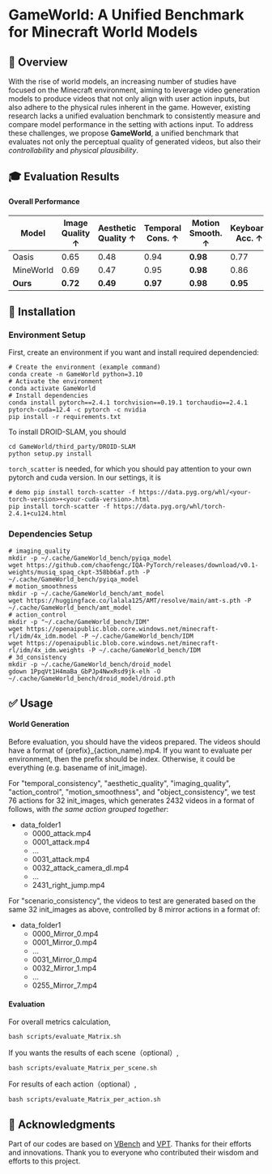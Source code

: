 # GameWorld: A Unified Benchmark for Minecraft World Models

<a name="Overview"></a>
## :mega: Overview
With the rise of world models, an increasing number of studies have focused on the Minecraft environment, aiming to leverage video generation models to produce videos that not only align with user action inputs, but also adhere to the physical rules inherent in the game. However, existing research lacks a unified evaluation benchmark to consistently measure and compare model performance in the setting with actions input. To address these challenges, we propose **GameWorld**, a unified benchmark that evaluates not only the perceptual quality of generated videos, but also their *controllability* and *physical plausibility*.


<a name="evaluation_results"></a>
## :mortar_board: Evaluation Results
#### Overall Performance
| Model     | Image Quality ↑ | Aesthetic Quality ↑ | Temporal Cons. ↑ | Motion Smooth. ↑ | Keyboard Acc. ↑ | Mouse Acc. ↑ | Object Cons. ↑ | Scenario Cons. ↑ 
|-----------|------------------|-------------|-------------------|-------------------|------------------|---------------|-------------|-------------|
| Oasis     | 0.65             | 0.48        | 0.94              | **0.98**          | 0.77             | 0.56          | 0.56        | 0.86 |
| MineWorld | 0.69             | 0.47        | 0.95              | **0.98**          | 0.86             | 0.64          | 0.51        | 0.92 |
| **Ours**  | **0.72**         | **0.49**    | **0.97**          | **0.98**          | **0.95**         | **0.95**      | **0.76**    |  **0.93**    |


<a name="Installation"></a>
## :hammer: Installation
### Environment Setup <a name="Environment_Setup"></a>
First, create an environment if you want and install required dependencied:
```shell
# Create the environment (example command)
conda create -n GameWorld python=3.10
# Activate the environment
conda activate GameWorld
# Install dependencies
conda install pytorch==2.4.1 torchvision==0.19.1 torchaudio==2.4.1 pytorch-cuda=12.4 -c pytorch -c nvidia
pip install -r requirements.txt
```

To install DROID-SLAM, you should
```shell
cd GameWorld/third_party/DROID-SLAM
python setup.py install
```
`torch_scatter` is needed, for which you should pay attention to your own pytorch and cuda version. In our settings, it is
```shell
# demo pip install torch-scatter -f https://data.pyg.org/whl/<your-torch-version>+<your-cuda-version>.html
pip install torch-scatter -f https://data.pyg.org/whl/torch-2.4.1+cu124.html
```
### Dependencies Setup <a name="Environment_Setup"></a>
```shell
# imaging_quality
mkdir -p ~/.cache/GameWorld_bench/pyiqa_model
wget https://github.com/chaofengc/IQA-PyTorch/releases/download/v0.1-weights/musiq_spaq_ckpt-358bb6af.pth -P ~/.cache/GameWorld_bench/pyiqa_model
# motion_smoothness
mkdir -p ~/.cache/GameWorld_bench/amt_model
wget https://huggingface.co/lalala125/AMT/resolve/main/amt-s.pth -P ~/.cache/GameWorld_bench/amt_model
# action_control
mkdir -p "~/.cache/GameWorld_bench/IDM"
wget https://openaipublic.blob.core.windows.net/minecraft-rl/idm/4x_idm.model -P ~/.cache/GameWorld_bench/IDM
wget https://openaipublic.blob.core.windows.net/minecraft-rl/idm/4x_idm.weights -P ~/.cache/GameWorld_bench/IDM
# 3d_consistency
mkdir -p ~/.cache/GameWorld_bench/droid_model
gdown 1PpqVt1H4maBa_GbPJp4NwxRsd9jk-elh -O ~/.cache/GameWorld_bench/droid_model/droid.pth
```


<a name="Usage"></a>
## ✅ Usage
#### World Generation <a name="world-generation"></a>
Before evaluation, you should have the videos prepared. The videos should have a format of {prefix}_{action_name}.mp4. If you want to evaluate per environment, then the prefix should be index. Otherwise, it could be everything (e.g. basename of init_image). 

For "temporal_consistency", "aesthetic_quality", "imaging_quality", "action_control", "motion_smoothness", and "object_consistency", we test 76 actions for 32 init_images, which generates 2432 videos in a format of follows, with _the same action grouped together_:
- data_folder1
  - 0000_attack.mp4
  - 0001_attack.mp4
  - ...
  - 0031_attack.mp4
  - 0032_attack_camera_dl.mp4
  - ...
  - 2431_right_jump.mp4

For "scenario_consistency", the videos to test are generated based on the same 32 init_images as above, controlled by 8 mirror actions in a format of:
- data_folder1
  - 0000_Mirror_0.mp4
  - 0001_Mirror_0.mp4
  - ...
  - 0031_Mirror_0.mp4
  - 0032_Mirror_1.mp4
  - ...
  - 0255_Mirror_7.mp4


#### Evaluation <a name="Evaluation"></a>
For overall metrics calculation,
```shell
bash scripts/evaluate_Matrix.sh
```

If you wants the results of each scene（optional）,
```shell
bash scripts/evaluate_Matrix_per_scene.sh
```

For results of each action（optional）,
```shell
bash scripts/evaluate_Matrix_per_action.sh
```

## 🤗 Acknowledgments
Part of our codes are based on [VBench](https://github.com/Vchitect/VBench) and [VPT](https://github.com/openai/Video-Pre-Training). Thanks for their efforts and innovations. Thank you to everyone who contributed their wisdom and efforts to this project.
